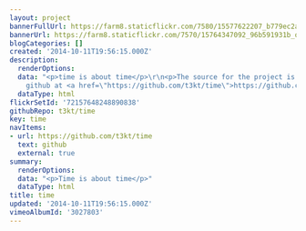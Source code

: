 ```yaml
---
layout: project
bannerFullUrl: https://farm8.staticflickr.com/7580/15577622207_b779ec2a61_o.jpg
bannerUrl: https://farm8.staticflickr.com/7570/15764347092_96b591931b_o.jpg
blogCategories: []
created: '2014-10-11T19:56:15.000Z'
description:
  renderOptions: 
  data: "<p>time is about time</p>\r\n<p>The source for the project is available on
    github at <a href=\"https://github.com/t3kt/time\">https://github.com/t3kt/time</a></p>"
  dataType: html
flickrSetId: '72157648248890838'
githubRepo: t3kt/time
key: time
navItems:
- url: https://github.com/t3kt/time
  text: github
  external: true
summary:
  renderOptions: 
  data: "<p>Time is about time</p>"
  dataType: html
title: time
updated: '2014-10-11T19:56:15.000Z'
vimeoAlbumId: '3027803'
---
```

